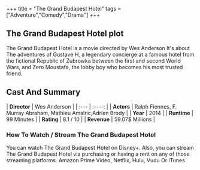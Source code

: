 +++
title = "The Grand Budapest Hotel"
tags = ["Adventure","Comedy","Drama"]
+++
## The Grand Budapest Hotel plot
The Grand Budapest Hotel is a movie directed by Wes Anderson It's about The adventures of Gustave H, a legendary concierge at a famous hotel from the fictional Republic of Zubrowka between the first and second World Wars, and Zero Moustafa, the lobby boy who becomes his most trusted friend.
## Cast And Summary
| **Director**      | Wes Anderson |
    | :---        |    :----:   |
    |  **Actors** | Ralph Fiennes, F. Murray Abraham, Mathieu Amalric,Adrien Brody |
    | **Year**   | 2014    |
    |  **Runtime** | 99 Minutes |
    |  **Rating** | 8.1 / 10 | 
    |  **Revenue** | 59.07$ Millions |
### How To Watch / Stream The Grand Budapest Hotel
You can watch The Grand Budapest Hotel on Disney+.
Also, you can stream The Grand Budapest Hotel via purchasing or having a rent on any of those streaming platforms.
Amazon Prime Video, Netflix, Hulu, Vudu Or iTunes